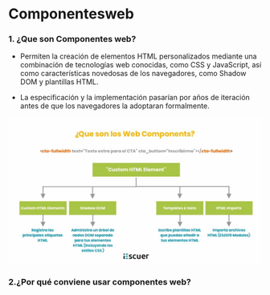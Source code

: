 
# __Componentesweb__

### 1. ¿Que son Componentes web?

- Permiten la creación de elementos HTML personalizados mediante una combinación de tecnologías web conocidas, como CSS y JavaScript, así como características novedosas de los navegadores, como Shadow DOM y plantillas HTML. 

- La especificación y la implementación pasarían por años de iteración antes de que los navegadores la adoptaran formalmente.

![tick](https://github.com/AlexandraRivass/SMX2-M8UF1A1-HistoriaWeb-2011-Componentesweb-Alexandra/blob/main/web-components-1024x595.jpg)

### 2.¿Por qué conviene usar componentes web?
